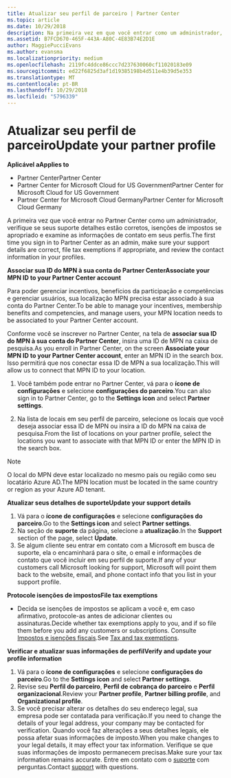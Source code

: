 ```yaml
---
title: Atualizar seu perfil de parceiro | Partner Center
ms.topic: article
ms.date: 10/29/2018
description: Na primeira vez em que você entrar como um administrador, verifique se seus detalhes de suporte estão corretos, arquive isenções de impostos se apropriado e examine as informações de contato em seus perfis.
ms.assetid: B7FCD670-465F-443A-A80C-4E83B74E2D1E
author: MaggiePucciEvans
ms.author: evansma
ms.localizationpriority: medium
ms.openlocfilehash: 2119fc4ddce86ccc7d237630060cf11020183e09
ms.sourcegitcommit: ed22f6825d3af1d19385198b4d511e4b39d5e353
ms.translationtype: MT
ms.contentlocale: pt-BR
ms.lasthandoff: 10/29/2018
ms.locfileid: "5796339"
---
```

# <a name="update-your-partner-profile"></a><span data-ttu-id="09364-103">Atualizar seu perfil de parceiro</span><span class="sxs-lookup"><span data-stu-id="09364-103">Update your partner profile</span></span>

**<span data-ttu-id="09364-104">Aplicável a</span><span class="sxs-lookup"><span data-stu-id="09364-104">Applies to</span></span>**

-  <span data-ttu-id="09364-105">Partner Center</span><span class="sxs-lookup"><span data-stu-id="09364-105">Partner Center</span></span>
-  <span data-ttu-id="09364-106">Partner Center for Microsoft Cloud for US Government</span><span class="sxs-lookup"><span data-stu-id="09364-106">Partner Center for Microsoft Cloud for US Government</span></span>
-  <span data-ttu-id="09364-107">Partner Center for Microsoft Cloud Germany</span><span class="sxs-lookup"><span data-stu-id="09364-107">Partner Center for Microsoft Cloud Germany</span></span>

<span data-ttu-id="09364-108">A primeira vez que você entrar no Partner Center como um administrador, verifique se seus suporte detalhes estão corretos, isenções de impostos se apropriado e examine as informações de contato em seus perfis.</span><span class="sxs-lookup"><span data-stu-id="09364-108">The first time you sign in to Partner Center as an admin, make sure your support details are correct, file tax exemptions if appropriate, and review the contact information in your profiles.</span></span>


**<span data-ttu-id="09364-109">Associar sua ID do MPN à sua conta do Partner Center</span><span class="sxs-lookup"><span data-stu-id="09364-109">Associate your MPN ID to your Partner Center account</span></span>**

<span data-ttu-id="09364-110">Para poder gerenciar incentivos, benefícios da participação e competências e gerenciar usuários, sua localização MPN precisa estar associado à sua conta do Partner Center.</span><span class="sxs-lookup"><span data-stu-id="09364-110">To be able to manage your incentives, membership benefits and competencies, and manage users, your MPN location needs to be associated to your Partner Center account.</span></span>

<span data-ttu-id="09364-111">Conforme você se inscrever no Partner Center, na tela de **associar sua ID do MPN à sua conta do Partner Center**, insira uma ID de MPN na caixa de pesquisa.</span><span class="sxs-lookup"><span data-stu-id="09364-111">As you enroll in Partner Center, on the screen **Associate your MPN ID to your Partner Center account**, enter an MPN ID in the search box.</span></span> <span data-ttu-id="09364-112">Isso permitirá que nos conectar essa ID de MPN a sua localização.</span><span class="sxs-lookup"><span data-stu-id="09364-112">This will allow us to connect that MPN ID to your location.</span></span>

1. <span data-ttu-id="09364-113">Você também pode entrar no Partner Center, vá para o **ícone de configurações** e selecione **configurações do parceiro**.</span><span class="sxs-lookup"><span data-stu-id="09364-113">You can also sign in to Partner Center, go to the **Settings icon** and select **Partner settings**.</span></span>

2. <span data-ttu-id="09364-114">Na lista de locais em seu perfil de parceiro, selecione os locais que você deseja associar essa ID de MPN ou insira a ID do MPN na caixa de pesquisa.</span><span class="sxs-lookup"><span data-stu-id="09364-114">From the list of locations on your partner profile, select the locations you want to associate with that MPN ID or enter the MPN ID in the search box.</span></span>

>[!Note]
><span data-ttu-id="09364-115">O local do MPN deve estar localizado no mesmo país ou região como seu locatário Azure AD.</span><span class="sxs-lookup"><span data-stu-id="09364-115">The MPN location must be located in the same country or region as your Azure AD tenant.</span></span> 


**<span data-ttu-id="09364-116">Atualizar seus detalhes de suporte</span><span class="sxs-lookup"><span data-stu-id="09364-116">Update your support details</span></span>** 

1.  <span data-ttu-id="09364-117">Vá para o **ícone de configurações** e selecione **configurações do parceiro**.</span><span class="sxs-lookup"><span data-stu-id="09364-117">Go to the **Settings icon** and select **Partner settings**.</span></span>
2.  <span data-ttu-id="09364-118">Na seção de **suporte** da página, selecione a **atualização**.</span><span class="sxs-lookup"><span data-stu-id="09364-118">In the **Support** section of the page, select **Update**.</span></span>
3.  <span data-ttu-id="09364-119">Se algum cliente seu entrar em contato com a Microsoft em busca de suporte, ela o encaminhará para o site, o email e informações de contato que você incluir em seu perfil de suporte.</span><span class="sxs-lookup"><span data-stu-id="09364-119">If any of your customers call Microsoft looking for support, Microsoft will point them back to the website, email, and phone contact info that you list in your support profile.</span></span>

**<span data-ttu-id="09364-120">Protocole isenções de impostos</span><span class="sxs-lookup"><span data-stu-id="09364-120">File tax exemptions</span></span>**

-   <span data-ttu-id="09364-121">Decida se isenções de impostos se aplicam a você e, em caso afirmativo, protocole-as antes de adicionar clientes ou assinaturas.</span><span class="sxs-lookup"><span data-stu-id="09364-121">Decide whether tax exemptions apply to you, and if so file them before you add any customers or subscriptions.</span></span> <span data-ttu-id="09364-122">Consulte [Impostos e isenções fiscais](tax-and-tax-exemptions.md).</span><span class="sxs-lookup"><span data-stu-id="09364-122">See [Tax and tax exemptions](tax-and-tax-exemptions.md).</span></span>

**<span data-ttu-id="09364-123">Verificar e atualizar suas informações de perfil</span><span class="sxs-lookup"><span data-stu-id="09364-123">Verify and update your profile information</span></span>**

1.  <span data-ttu-id="09364-124">Vá para o **ícone de configurações** e selecione **configurações do parceiro**.</span><span class="sxs-lookup"><span data-stu-id="09364-124">Go to the **Settings icon** and select **Partner settings**.</span></span> 
2.  <span data-ttu-id="09364-125">Revise seu **Perfil do parceiro**, **Perfil de cobrança do parceiro** e **Perfil organizacional**.</span><span class="sxs-lookup"><span data-stu-id="09364-125">Review your **Partner profile**, **Partner billing profile**, and **Organizational profile**.</span></span>
3.  <span data-ttu-id="09364-126">Se você precisar alterar os detalhes do seu endereço legal, sua empresa pode ser contatada para verificação.</span><span class="sxs-lookup"><span data-stu-id="09364-126">If you need to change the details of your legal address, your company may be contacted for verification.</span></span> <span data-ttu-id="09364-127">Quando você faz alterações a seus detalhes legais, ele possa afetar suas informações de imposto.</span><span class="sxs-lookup"><span data-stu-id="09364-127">When you make changes to your legal details, it may effect your tax information.</span></span> <span data-ttu-id="09364-128">Verifique se que suas informações de imposto permanecem precisas.</span><span class="sxs-lookup"><span data-stu-id="09364-128">Make sure your tax information remains accurate.</span></span> <span data-ttu-id="09364-129">Entre em contato com o [suporte](https://partner.microsoft.com/support/contact-support) com perguntas.</span><span class="sxs-lookup"><span data-stu-id="09364-129">Contact [support](https://partner.microsoft.com/support/contact-support) with questions.</span></span>

 

 



